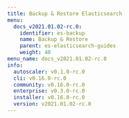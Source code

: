 ```yaml
---
title: Backup & Restore Elasticsearch
menu:
  docs_v2021.01.02-rc.0:
    identifier: es-backup
    name: Backup & Restore
    parent: es-elasticsearch-guides
    weight: 40
menu_name: docs_v2021.01.02-rc.0
info:
  autoscaler: v0.1.0-rc.0
  cli: v0.16.0-rc.0
  community: v0.16.0-rc.0
  enterprise: v0.3.0-rc.0
  installer: v0.16.0-rc.0
  version: v2021.01.02-rc.0
---
```


